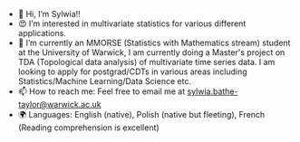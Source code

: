 - 👋 Hi, I’m Sylwia!!
- 😍 I’m interested in multivariate statistics for various different applications.
- 🌱 I’m currently an MMORSE (Statistics with Mathematics stream) student at the University of Warwick, I am currently doing a Master's project on TDA (Topological data analysis) of multivariate time series data. I am looking to apply for postgrad/CDTs in various areas including Statistics/Machine Learning/Data Science etc.
- 📫 How to reach me: Feel free to email me at sylwia.bathe-taylor@warwick.ac.uk
- 🌍 Languages: English (native), Polish (native but fleeting), French (Reading comprehension is excellent)

<!---
sylwiabt13/sylwiabt13 is a ✨ special ✨ repository because its `README.md` (this file) appears on your GitHub profile.
You can click the Preview link to take a look at your changes.
--->
